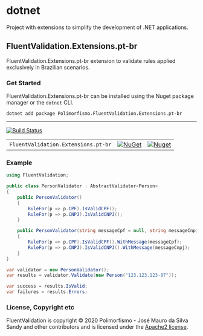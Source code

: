 # dotnet
Project with extensions to simplify the development of .NET applications.

## FluentValidation.Extensions.pt-br

FluentValidation.Extensions.pt-br extension to validate rules applied exclusively in Brazilian scenarios.

### Get Started
FluentValidation.Extensions.pt-br can be installed using the Nuget package manager or the `dotnet` CLI.

```
dotnet add package Polimorfismo.FluentValidation.Extensions.pt-br
```
---
[![Build Status](https://dev.azure.com/jmsandy/FluentValidation.Extensions.pt-br/_apis/build/status/jmsandy.dotnet?branchName=master)](https://dev.azure.com/jmsandy/FluentValidation.Extensions.pt-br/_build/latest?definitionId=1&branchName=master)

|         |       |       |
| ------- | ----- | ----- |
| `FluentValidation.Extensions.pt-br` | [![NuGet](https://img.shields.io/nuget/v/Polimorfismo.FluentValidation.Extensions.pt-br.svg)](https://www.nuget.org/packages/Polimorfismo.FluentValidation.Extensions.pt-br) | [![Nuget](https://img.shields.io/nuget/dt/Polimorfismo.FluentValidation.Extensions.pt-br.svg)](https://nuget.org/packages/Polimorfismo.FluentValidation.Extensions.pt-br) 

### Example
```csharp
using FluentValidation;

public class PersonValidator : AbstractValidator<Person> 
{
    public PersonValidator()
    {
        RuleFor(p => p.CPF).IsValidCPF();
        RuleFor(p => p.CNPJ).IsValidCNPJ();
    }

    public PersonValidator(string messageCpf = null, string messageCnpj = null)
    {
        RuleFor(p => p.CPF).IsValidCPF().WithMessage(messageCpf);
        RuleFor(p => p.CNPJ).IsValidCNPJ().WithMessage(messageCnpj);
    }
}

var validator = new PersonValidator();
var results = validator.Validate(new Person("123.123.123-87"));

var success = results.IsValid;
var failures = results.Errors;
```
### License, Copyright etc

FluentValidation is copyright &copy; 2020 Polimorfismo - José Mauro da Silva Sandy and other contributors and is licensed under the [Apache2 license](https://github.com/jmsandy/dotnet/blob/master/LICENSE). 

